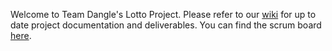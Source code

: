Welcome to Team Dangle's Lotto Project. Please refer to our [wiki](https://github.com/CMPUT301F25dangle/dangle-lotto/wiki) for up to date project documentation and deliverables. You can find the scrum board [here](https://github.com/orgs/CMPUT301F25dangle/projects/1).
